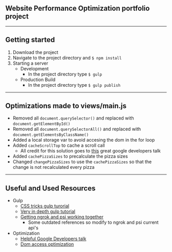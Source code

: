 ## Website Performance Optimization portfolio project
--------------------------

## Getting started
1. Download the project
2. Navigate to the project directory and `$ npm install`
3. Starting a server
    * Development
        * In the project directory type `$ gulp`
    * Production Build
        * In the project directory type `$ gulp publish`

--------------------------

## Optimizations made to views/main.js
* Removed all `document.querySelector()` and replaced with `document.getElementById()`
* Removed all `document.querySelectorAll()` and replaced with `document.getElementsByClassName()`
* Added a local storage var to avoid accesing the dom in the for loop
* Added `cacheScrollTop` to cache a scroll call
    * All credit for this solution goes to [this](https://youtu.be/hAzhayTnhEI?t=728) great google developers talk
* Added `cachePizzaSizes` to precalculate the pizza sizes
* Changed `changePizzaSizes` to use the `cachePizzaSizes` so that the change is not recalculated every pizza

--------------------------

## Useful and Used Resources
* Gulp
    * [CSS tricks gulp turorial](https://css-tricks.com/gulp-for-beginners/)
    * [Very in depth gulp tutorial](https://github.com/kogakure/gulp-tutorial)
    * [Getting ngrok and psi working together](https://una.im/gulp-local-psi/)
        * Some outdated references so modify to ngrok and psi current api's
* Optimization
    * [Helpful Google Developers talk](https://www.youtube.com/watch?v=hAzhayTnhEI)
    * [Dom access optimization](http://www.phpied.com/dom-access-optimization/)